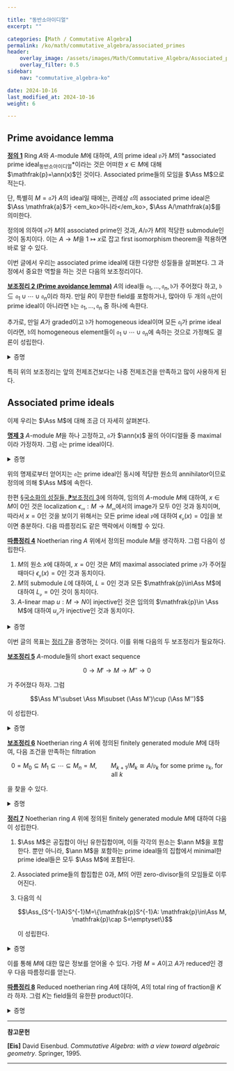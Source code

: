 ```yaml
---

title: "동반소아이디얼"
excerpt: ""

categories: [Math / Commutative Algebra]
permalink: /ko/math/commutative_algebra/associated_primes
header:
    overlay_image: /assets/images/Math/Commutative_Algebra/Associated_primes.png
    overlay_filter: 0.5
sidebar: 
    nav: "commutative_algebra-ko"

date: 2024-10-16
last_modified_at: 2024-10-16
weight: 6

---
```


## Prime avoidance lemma

<div class="definition" markdown="1">

<ins id="def1">**정의 1**</ins> Ring $A$와 $A$-module $M$에 대하여, $A$의 prime ideal $\mathfrak{p}$가 $M$의 *associated prime ideal<sub>동반소아이디얼</sub>*이라는 것은 어떠한 $x\in M$에 대해 $\mathfrak{p}=\ann(x)$인 것이다. Associated prime들의 모임을 $\Ass M$으로 적는다. 

단, 특별히 $M=\mathfrak{a}$가 $A$의 ideal일 때에는, 관례상 $\mathfrak{a}$의 associated prime ideal은 $\Ass \mathfrak{a}$가 <em_ko>아니라</em_ko>, $\Ass A/\mathfrak{a}$를 의미한다.  

</div>

정의에 의하여 $\mathfrak{p}$가 $M$의 associated prime인 것과, $A/\mathfrak{p}$가 $M$의 적당한 submodule인 것이 동치이다. 이는 $A \rightarrow M$을 $1\mapsto x$로 잡고 first isomorphism theorem을 적용하면 바로 알 수 있다. 

이번 글에서 우리는 associated prime ideal에 대한 다양한 성질들을 살펴본다. 그 과정에서 중요한 역할을 하는 것은 다음의 보조정리이다.

<div class="proposition" markdown="1">

<ins id="lem2">**보조정리 2 (Prime avoidance lemma)**</ins> $A$의 ideal들 $\mathfrak{a}_1,\ldots, \mathfrak{a}_n, \mathfrak{b}$가 주어졌다 하고, $\mathfrak{b}\subseteq \mathfrak{a}_1\cup\cdots\cup \mathfrak{a}_n$이라 하자. 만일 $R$이 무한한 field를 포함하거나, 많아야 두 개의 $\mathfrak{a}_i$만이 prime ideal이 아니라면 $\mathfrak{b}$는 $\mathfrak{a}_1,\ldots, \mathfrak{a}_n$ 중 하나에 속한다. 

추가로, 만일 $A$가 graded이고 $\mathfrak{b}$가 homogeneous ideal이며 모든 $\mathfrak{a}_i$가 prime ideal이라면, $\mathfrak{b}$의 homogeneous element들이 $\mathfrak{a}_1\cup\cdots\cup \mathfrak{a}_n$에 속하는 것으로 가정해도 결론이 성립한다.

</div>
<details class="proof" markdown="1">
<summary>증명</summary>

만일 $R$이 무한한 field $\mathbb{K}$를 포함한다면, ideal들 각각을 $\mathbb{K}$-벡터공간으로 본다면 

$$\mathfrak{b}=\bigcup_{i=1}^n (\mathfrak{b}\cap \mathfrak{a}_i)$$

이고 임의의 $\mathbb{K}$-벡터공간은 자기 자신의 proper subspace들의 유한한 union으로 표현할 수 없으므로 자명하다. 

나머지 경우는 $n$에 대한 귀납법으로 증명한다. $n=1$일 경우는 증명할 것이 없다. 

큰 $n$에 대해서는, 만일 $\mathfrak{a}\_1,\ldots, \mathfrak{a}\_n$ 가운데 하나를 빼도 조건의 포함관계가 성립한다면 이는 귀납적 가정으로 해결 가능하므로 그렇지 않은 경우만 고려하면 충분하다. 즉, $x\_i\not\in \bigcup\_{j\neq i}\mathfrak{a}\_j$를 만족하는 $x\_i\in \mathfrak{b}$가 항상 존재한다고 가정해도 충분하며, $x\_i$의 조건에 의하여 반드시 $x\_i\in \mathfrak{a}\_i$이다. 

이제 $n=2$인 경우, $\mathfrak{b}$의 원소 $x_1+x_2$를 생각하자. 만일 $x_1+x_2\in \mathfrak{a}_1$이라면, $x_2=(x_1+x_2)-x_1\in \mathfrak{a}_1$이므로 모순이고, 비슷하게 $x_1+x_2$는 $\mathfrak{a}_2$의 원소일 수도 없다. 이는 $\mathfrak{b}\subseteq \mathfrak{a}_1\cup \mathfrak{a}_2$라는 가정에 모순이다. 

$n>3$인 경우도 비슷한 아이디어를 사용한다. 주어진 조건으로부터 $\mathfrak{a}\_1,\ldots \mathfrak{a}\_n$ 중 적어도 하나는 prime ideal이므로, 일반성을 잃지 않고 $\mathfrak{a}\_1$이 prime ideal이라 가정할 수 있다. 그럼 원소 $x_1+x_2x_3\cdots x_n$을 생각하고, $\mathfrak{a}_1$이 prime ideal이라는 가정을 잘 사용하면 모순을 얻는다. 

Graded ring의 경우는 $x_i$를 $x_2x_3\cdots$과 같은 degree를 갖도록 여러번 곱해서 차수만 맞춰주면 된다. 

</details>

특히 위의 보조정리는 앞의 전제조건보다는 나중 전제조건을 만족하고 많이 사용하게 된다. 

## Associated prime ideals

이제 우리는 $\Ass M$에 대해 조금 더 자세히 살펴본다.

<div class="proposition" markdown="1">

<ins id="prop3">**명제 3**</ins> $A$-module $M$을 하나 고정하고, $\mathfrak{a}$가 $\ann(x)$ 꼴의 아이디얼들 중 maximal이라 가정하자. 그럼 $\mathfrak{a}$는 prime ideal이다. 

</div>
<details class="proof" markdown="1">
<summary>증명</summary>

$ab\in \mathfrak{a}$라 하고 $b\not\in \mathfrak{a}$라 한 후, $a\in \mathfrak{a}$임을 보여야 한다. $\mathfrak{a}=\ann(x)$라 하자. 그럼 가정에 의해 $abx=0$이고 $bx\neq 0$이다. 이제 $\mathfrak{a}\subseteq\ann(bx)$이므로 $\mathfrak{a}$의 maximality에 의하여 $\mathfrak{a}=\ann(bx)$이다. 이로부터 

$$(a)+\mathfrak{a}\subseteq \ann(bx)=\mathfrak{a}$$

이므로 $a\in \mathfrak{a}$임을 안다. 

</details>

위의 명제로부터 얻어지는 $\mathfrak{a}$는 prime ideal인 동시에 적당한 원소의 annihilator이므로 정의에 의해 $\Ass M$에 속한다. 

한편 [§국소화의 성질들, ⁋보조정리 3](/ko/math/commutative_algebra/properties_of_localization#lem3)에 의하여, 임의의 $A$-module $M$에 대하여, $x\in M$이 $0$인 것은 localization $\epsilon_\mathfrak{m}: M \rightarrow M_\mathfrak{m}$에서의 image가 모두 $0$인 것과 동치이며, 따라서 $x=0$인 것을 보이기 위해서는 모든 prime ideal $\mathfrak{p}$에 대하여 $\epsilon_\mathfrak{p}(x)=0$임을 보이면 충분하다. 다음 따름정리도 같은 맥락에서 이해할 수 있다. 

<div class="proposition" markdown="1">

<ins id="cor4">**따름정리 4**</ins> Noetherian ring $A$ 위에서 정의된 module $M$을 생각하자. 그럼 다음이 성립한다. 

1. $M$의 원소 $x$에 대하여, $x=0$인 것은 $M$의 maximal associated prime $\mathfrak{p}$가 주어질 때마다 $\epsilon_\mathfrak{p}(x)=0$인 것과 동치이다.
2. $M$의 submodule $L$에 대하여, $L=0$인 것과 모든 $\mathfrak{p}\in\Ass M$에 대하여 $L_\mathfrak{p}=0$인 것이 동치이다.
3. $A$-linear map $u:M \rightarrow N$이 injective인 것은 임의의 $\mathfrak{p}\in \Ass M$에 대하여 $u_\mathfrak{p}$가 injective인 것과 동치이다.

</div>
<details class="proof" markdown="1">
<summary>증명</summary>

우선 1번 결과의 경우, $A$가 noetherian이라는 가정으로부터 임의의 $x\in M$이 주어질 때마다 $\ann(x)$를 포함하는 annihilator ideal들 가운데 maximal인 ideal $\mathfrak{p}$를 하나 택할 수 있으며, [명제 3](#prop3)에 의해 $\mathfrak{p}\in \Ass M$이다. 따라서 $M_\mathfrak{p}$에서 $x/1$은 $0$이 되지 않는다. 2번 결과는 1번 결과에 의해 자명하며, 3번 결과는 2번 결과에서 $L=\ker u$로 두면 된다.

</details>

이번 글의 목표는 [정리 7](#thm7)을 증명하는 것이다. 이를 위해 다음의 두 보조정리가 필요하다. 

<div class="proposition" markdown="1">

<ins id="lem5">**보조정리 5**</ins> $A$-module들의 short exact sequence

$$0 \rightarrow M' \rightarrow M \rightarrow M'' \rightarrow 0$$

가 주어졌다 하자. 그럼

$$\Ass M'\subset \Ass M\subset (\Ass M')\cup (\Ass M'')$$

이 성립한다.

</div>
<details class="proof" markdown="1">
<summary>증명</summary>

첫 번째 포함관계는 자명하다. 두 번째 포함관계의 경우, $\mathfrak{p}\in\Ass M$이 $\Ass M'$에 속하지 않는다 가정하고 이것이 $\Ass M''$에 속함을 보이자. 만일 $x\in M$에 대하여 $\mathfrak{p}=\ann(x)$라면 $Ax\cong A/\mathfrak{p}$이다. 그런데 $\mathfrak{p}$가 prime ideal이므로, $0$이 아닌 임의의 $ax\in Ax$에 대하여 

$$a'\in\ann(ax)\iff a'ax=0\iff a'a\in \mathfrak{p}\iff a'\in \mathfrak{p}$$

가 되어 $\ann(ax)=\mathfrak{p}$이다. 여기서 마지막 동치는 $ax\neq 0$이라는 사실과 $Ax\cong A/\mathfrak{p}$인 것으로부터 $a\not\in \mathfrak{p}$를 사용하여 얻어졌다. 이제 이 등식은 특시 $Ax$의 임의의 $0$이 아닌 submodule은 annihilator로서 $\mathfrak{p}$를 가져야 한다는 것을 보여주는데, $\mathfrak{p}\not\in \Ass M'$인 사실과 종합하면 $Ax\cap M'=0$이어야 함을 안다. 따라서 $Ax$의 $M''$에서의 image는 $Ax$와 isomorphic하고, 이로부터 $\mathfrak{p}\in \Ass M''$임을 안다. 

</details>

<div class="proposition" markdown="1">

<ins id="lem6">**보조정리 6**</ins> Noetherian ring $A$ 위에 정의된 finitely generated module $M$에 대하여, 다음 조건을 만족하는 filtration

$$0=M_0\subseteq M_1\subseteq\cdots\subseteq M_n=M,\qquad \text{$M_{k+1}/M_k\cong A/\mathfrak{p}_k$ for some prime $\mathfrak{p}_k$, for all $k$}$$

을 찾을 수 있다.

</div>
<details class="proof" markdown="1">
<summary>증명</summary>

우선 [명제 3](#prop3)을 이용해 $M$의 associated prime $\mathfrak{p}_1\in\Ass M$을 찾을 수 있고, 따라서 $M_1\cong A/\mathfrak{p}_1$을 만족하는 submodule $M_1$이 존재한다. 똑같은 논리를 $M/M_1$에 적용하여 $M_2$를 얻을 수 있으며, 이러한 과정을 반복하다보면 $M$이 noetherian인 것으로부터 원하는 결론을 얻는다.

</details>

<div class="proposition" markdown="1">

<ins id="thm7">**정리 7**</ins> Noetherian ring $A$ 위에 정의된 finitely generated module $M$에 대하여 다음이 성립한다.

1. $\Ass M$은 공집합이 아닌 유한집합이며, 이들 각각의 원소는 $\ann M$을 포함한다. 뿐만 아니라, $\ann M$을 포함하는 prime ideal들의 집합에서 minimal한 prime ideal들은 모두 $\Ass M$에 포함된다.
2. Associated prime들의 합집합은 $0$과, $M$의 어떤 zero-divisor들의 모임들로 이루어진다.
3. 다음의 식
    
    $$\Ass_{S^{-1}A}S^{-1}M=\{\mathfrak{p}S^{-1}A: \mathfrak{p}\in\Ass M, \mathfrak{p}\cap S=\emptyset\}$$

    이 성립한다. 

</div>
<details class="proof" markdown="1">
<summary>증명</summary>

우선 첫 번째 결과의 경우, $\Ass M$이 공집합이 아닌 것은 [명제 3](#prop3)에 의한 것이며, $\Ass M$이 $\ann M$을 포함한다는 것은 자명하다. 한편, [보조정리 5](#lem5)에 의하여 다음 short exact sequence

$$0 \rightarrow M_{n-1} \rightarrow M_n \rightarrow M_n/M_{n-1} \rightarrow 0$$

를 생각하면 $\Ass M_n \subseteq \Ass M_{n-1}\cup \Ass M_n/M_{n-1}=\Ass M_{n-1}\cup \Ass A/\mathfrak{p}_n$이다. 

한편, 임의의 prime ideal $\mathfrak{p}$에 대하여 $\Ass(A/\mathfrak{p})=\\{\mathfrak{p}\\}$임을 다음과 같이 보일 수 있다. $\mathfrak{q}\in \Ass(A/\mathfrak{p})$라 하고, $\mathfrak{q}=\ann(x+\mathfrak{p})$로 적자. 그럼 우선 $\mathfrak{p}\subseteq \mathfrak{q}$임이 자명하다. 이는 임의의 $p\in \mathfrak{p}$에 대하여, 

$$p(x+\mathfrak{p})=px+\mathfrak{p}=0+\mathfrak{p}$$

이 성립하기 때문이다. 만일 $\mathfrak{q}\not\subseteq \mathfrak{p}$라면, $q\in \mathfrak{q}\setminus \mathfrak{p}$가 존재한다. 그럼

$$0=q(x+\mathfrak{p})=qx+\mathfrak{p}$$

인 것으로부터 $qx\in \mathfrak{p}$인 것을 알고, 그럼 $q\not\in \mathfrak{p}$인 것으로부터 $x+\mathfrak{p}$가 $0$이었어야 함을 안다. 그런데 이는 $\mathfrak{q}=A$라는 뜻이므로 모순이다. 

따라서, 위와 같은 방식으로

$$\Ass M \Ass M_{n-1}\cup \{ \mathfrak{p}_{n-1}\}\subseteq \Ass M_{n-2}\cup \{\mathfrak{p}_{n-1},\mathfrak{p}_{n-2}\}\cdots$$

를 반복하면 첫 번째 결과의 유한성을 얻는다. 

첫 번째 결과의 나머지 부분은 세 번째 결과를 증명하여 얻어진다. 그 전에 두 번째 결과의 경우, 만일 $a\in A$가 어떤 $x\in M$의 annihilator ideal에 속한다면, 이 annihilator ideal를 포함하는 maximal한 annihilator ideal을 생각할 수 있고 이것이 $\Ass M$에 속하므로 자명하다. 세 번째 결과의 경우는 표기법에 유의하며 [§국소화의 성질들, ⁋명제 5](/ko/math/commutative_algebra/properties_of_localization#prop5)를 사용하면 된다. 

세 번째 결과를 가정하면 남은 부분도 자명하다. 만일 $\mathfrak{p}$가 $\ann M$을 포함하는 prime ideal들 중 minimal한 것이라면, 세 번째 결과를 이용하면 localization $A_\mathfrak{p}$에서의 maximal ideal $\mathfrak{p}$를 생각할 수 있는데, $\ann M$을 포함하는 유일한 prime ideal이 $\mathfrak{p}$ 뿐이므로 반드시 $\mathfrak{p}\in \Ass M$이어야 한다.

</details>

이를 통해 $M$에 대한 많은 정보를 얻어올 수 있다. 가령 $M=A$이고 $A$가 reduced인 경우 다음 따름정리를 얻는다.

<div class="proposition" markdown="1">

<ins id="cor8">**따름정리 8**</ins> Reduced noetherian ring $A$에 대하여, $A$의 total ring of fraction을 $K$라 하자. 그럼 $K$는 field들의 유한한 product이다. 

</div>
<details class="proof" markdown="1">
<summary>증명</summary>

우선 $M=A$로 두면 $\ann(A)=\\{0\\}$이다. 따라서, $A$의 minimal prime ideal $\mathfrak{p}_1,\ldots, \mathfrak{p}_k$들은 모두 $\Ass M$에 포함되며, 이들의 합집합은 $A$의 zero-divisor로 이루어져 있다. 

또, 만일 $A$가 reduced ring이라면, 이들의 합집합이 정확히 $A$의 모든 zerodivisor들의 모임과 같다. 이를 확인하기 위해 우선 $A$가 reduced라는 가정으로부터,

$$(0)=\mathfrak{N}(A)=\bigcap_\text{\scriptsize$\mathfrak{p}$ a prime}\mathfrak{p}\supseteq \bigcap_{i=1}^k \mathfrak{p}_i$$

임을 관찰하자. 그럼 임의의 zerodivisor $a\neq 0$과, $ab=0$이도록 하는 $b\neq 0$에 대하여, $b\not\in \mathfrak{p}\_i$이도록 하는 $\mathfrak{p}\_i$가 존재해야만 하고, 이 때 $ab=0\in \mathfrak{p}\_i$이므로 $a\in \mathfrak{p}\_i$여야만 한다.

따라서, $A$의 total ring of fractions $K$는 $S=A\setminus(\mathfrak{p}\_1\cup\cdots\cup \mathfrak{p}\_k)$에 대하여 $K=S^{-1}A$이고, 이 ring의 prime ideal은 정확히 $\mathfrak{p}\_i$들의 image이며 $K$는 $S^{-1}A/\mathfrak{p}\_iS^{-1}A$들의 product임을 보일 수 있다.

</details>

---

**참고문헌**

**[Eis]** David Eisenbud. *Commutative Algebra: with a view toward algebraic geometry*. Springer, 1995.

---


